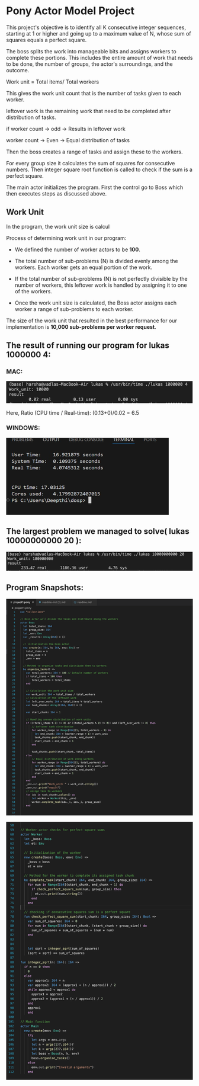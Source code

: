# Pony Actor Model Project

This project's objective is to identify all K consecutive integer sequences, starting at 1 or higher and going up to a maximum value of N, whose sum of squares equals a perfect square.

The boss splits the work into manageable bits and assigns workers to complete these portions.
This includes the entire amount of work that needs to be done, the number of groups, the actor's surroundings, and the outcome.

Work unit = Total items/ Total workers

This gives the work unit count that is the number of tasks given to each worker.

leftover work is the remaining work that need to be completed after distribution of tasks.

if worker count -> odd -> Results in leftover work

worker count -> Even -> Equal distribution of tasks

Then the boss creates a range of tasks and assign these to the workers.

For every group size it calculates the sum of squares for consecutive numbers. Then integer square root function is called to check if the sum is a perfect square.

The main actor initializes the program. First the control go to Boss which then executes steps as discussed above.

## Work Unit

In the program, the work unit size is calcul

Process of determining work unit in our program:

- We defined the number of worker actors to be **100**.

- The total number of sub-problems (N) is divided evenly among the workers. Each worker gets an equal portion of the work.

- If the total number of sub-problems (N) is not perfectly divisible by the number of workers, this leftover work is handled by assigning it to one of the workers.

- Once the work unit size is calculated, the Boss actor assigns each worker a range of sub-problems to each worker.

The size of the work unit that resulted in the best performance for our implementation is **10,000 sub-problems per worker request**.

## The result of running our program for lukas 1000000 4:

### MAC:

![](image1.png)

Here, Ratio (CPU time / Real-time): (0.13+0)/0.02 = 6.5

### WINDOWS:

![A computer screen with numbers and text Description automatically generated](image2.png)

## The largest problem we managed to solve( lukas 10000000000 20 ):

![](image3.png)

## Program Snapshots:

![A screenshot of a computer program Description automatically generated](image4.png)

![A screenshot of a computer program Description automatically generated](image5.png)
